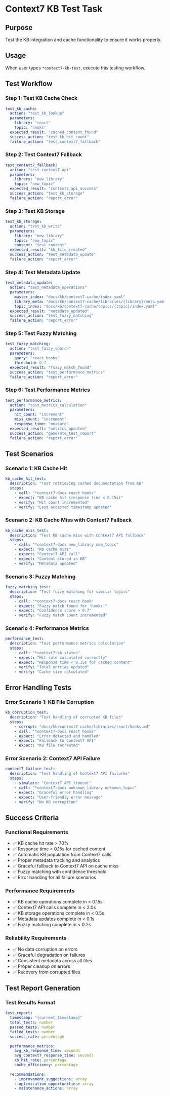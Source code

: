 <!-- Powered by BMAD™ Core -->

# Context7 KB Test Task

## Purpose
Test the KB integration and cache functionality to ensure it works properly.

## Usage
When user types `*context7-kb-test`, execute this testing workflow.

## Test Workflow

### Step 1: Test KB Cache Check
```yaml
test_kb_cache:
  action: "test_kb_lookup"
  parameters:
    library: "react"
    topic: "hooks"
  expected_result: "cached_content_found"
  success_action: "test_kb_hit_count"
  failure_action: "test_context7_fallback"
```

### Step 2: Test Context7 Fallback
```yaml
test_context7_fallback:
  action: "test_context7_api"
  parameters:
    library: "new_library"
    topic: "new_topic"
  expected_result: "context7_api_success"
  success_action: "test_kb_storage"
  failure_action: "report_error"
```

### Step 3: Test KB Storage
```yaml
test_kb_storage:
  action: "test_kb_write"
  parameters:
    library: "new_library"
    topic: "new_topic"
    content: "test_content"
  expected_result: "kb_file_created"
  success_action: "test_metadata_update"
  failure_action: "report_error"
```

### Step 4: Test Metadata Update
```yaml
test_metadata_update:
  action: "test_metadata_operations"
  parameters:
    master_index: "docs/kb/context7-cache/index.yaml"
    library_meta: "docs/kb/context7-cache/libraries/{library}/meta.yaml"
    topic_index: "docs/kb/context7-cache/topics/{topic}/index.yaml"
  expected_result: "metadata_updated"
  success_action: "test_fuzzy_matching"
  failure_action: "report_error"
```

### Step 5: Test Fuzzy Matching
```yaml
test_fuzzy_matching:
  action: "test_fuzzy_search"
  parameters:
    query: "react hooks"
    threshold: 0.7
  expected_result: "fuzzy_match_found"
  success_action: "test_performance_metrics"
  failure_action: "report_error"
```

### Step 6: Test Performance Metrics
```yaml
test_performance_metrics:
  action: "test_metrics_calculation"
  parameters:
    hit_count: "increment"
    miss_count: "increment"
    response_time: "measure"
  expected_result: "metrics_updated"
  success_action: "generate_test_report"
  failure_action: "report_error"
```

## Test Scenarios

### Scenario 1: KB Cache Hit
```yaml
kb_cache_hit_test:
  description: "Test retrieving cached documentation from KB"
  steps:
    - call: "*context7-docs react hooks"
    - expect: "KB cache hit (response time < 0.15s)"
    - verify: "Hit count incremented"
    - verify: "Last accessed timestamp updated"
```

### Scenario 2: KB Cache Miss with Context7 Fallback
```yaml
kb_cache_miss_test:
  description: "Test KB cache miss with Context7 API fallback"
  steps:
    - call: "*context7-docs new_library new_topic"
    - expect: "KB cache miss"
    - expect: "Context7 API call"
    - expect: "Content stored in KB"
    - verify: "Metadata updated"
```

### Scenario 3: Fuzzy Matching
```yaml
fuzzy_matching_test:
  description: "Test fuzzy matching for similar topics"
  steps:
    - call: "*context7-docs react hook"
    - expect: "Fuzzy match found for 'hooks'"
    - expect: "Confidence score > 0.7"
    - verify: "Fuzzy match count incremented"
```

### Scenario 4: Performance Metrics
```yaml
performance_test:
  description: "Test performance metrics calculation"
  steps:
    - call: "*context7-kb-status"
    - expect: "Hit rate calculated correctly"
    - expect: "Response time < 0.15s for cached content"
    - verify: "Total entries updated"
    - verify: "Cache size calculated"
```

## Error Handling Tests

### Error Scenario 1: KB File Corruption
```yaml
kb_corruption_test:
  description: "Test handling of corrupted KB files"
  steps:
    - corrupt: "docs/kb/context7-cache/libraries/react/hooks.md"
    - call: "*context7-docs react hooks"
    - expect: "Error detected and handled"
    - expect: "Fallback to Context7 API"
    - expect: "KB file recreated"
```

### Error Scenario 2: Context7 API Failure
```yaml
context7_failure_test:
  description: "Test handling of Context7 API failures"
  steps:
    - simulate: "Context7 API timeout"
    - call: "*context7-docs unknown_library unknown_topic"
    - expect: "Graceful error handling"
    - expect: "User-friendly error message"
    - verify: "No KB corruption"
```

## Success Criteria

### Functional Requirements
- ✅ KB cache hit rate > 70%
- ✅ Response time < 0.15s for cached content
- ✅ Automatic KB population from Context7 calls
- ✅ Proper metadata tracking and analytics
- ✅ Graceful fallback to Context7 API on cache miss
- ✅ Fuzzy matching with confidence threshold
- ✅ Error handling for all failure scenarios

### Performance Requirements
- ✅ KB cache operations complete in < 0.15s
- ✅ Context7 API calls complete in < 2.0s
- ✅ KB storage operations complete in < 0.5s
- ✅ Metadata updates complete in < 0.1s
- ✅ Fuzzy matching complete in < 0.2s

### Reliability Requirements
- ✅ No data corruption on errors
- ✅ Graceful degradation on failures
- ✅ Consistent metadata across all files
- ✅ Proper cleanup on errors
- ✅ Recovery from corrupted files

## Test Report Generation

### Test Results Format
```yaml
test_report:
  timestamp: "{current_timestamp}"
  total_tests: number
  passed_tests: number
  failed_tests: number
  success_rate: percentage
  
  performance_metrics:
    avg_kb_response_time: seconds
    avg_context7_response_time: seconds
    kb_hit_rate: percentage
    cache_efficiency: percentage
  
  recommendations:
    - improvement_suggestions: array
    - optimization_opportunities: array
    - maintenance_actions: array
```
